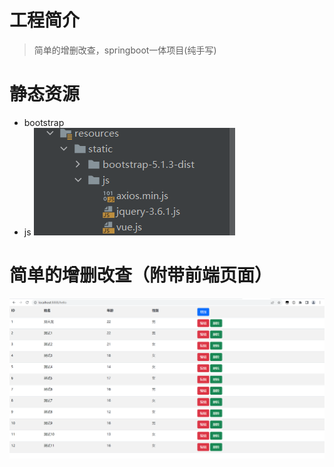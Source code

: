 # 工程简介
> 简单的增删改查，springboot一体项目(纯手写)
# 静态资源
- bootstrap
- js
![img.png](Resource/image/img02.png)
# 简单的增删改查（附带前端页面）
![img.png](Resource/image/img01.png)